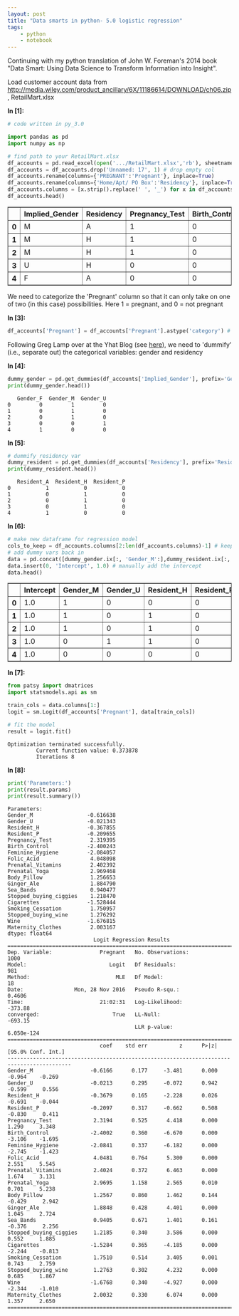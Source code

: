 ```yaml
---
layout: post
title: "Data smarts in python- 5.0 logistic regression"
tags:
    - python
    - notebook
---
```


Continuing with my python translation of John W. Foreman's 2014 book "Data Smart: Using Data Science to Transform Information into Insight".

Load customer account data from http://media.wiley.com/product_ancillary/6X/11186614/DOWNLOAD/ch06.zip, RetailMart.xlsx

**In [1]:**

```python
# code written in py_3.0

import pandas as pd
import numpy as np

# find path to your RetailMart.xlsx
df_accounts = pd.read_excel(open('.../RetailMart.xlsx','rb'), sheetname=0)
df_accounts = df_accounts.drop('Unnamed: 17', 1) # drop empty col
df_accounts.rename(columns={'PREGNANT':'Pregnant'}, inplace=True)
df_accounts.rename(columns={'Home/Apt/ PO Box':'Residency'}, inplace=True) # add simpler col name
df_accounts.columns = [x.strip().replace(' ', '_') for x in df_accounts.columns] # python does not like spaces in var names
df_accounts.head()
```


<div>
<table border="1" class="dataframe">
  <thead>
    <tr>
      <th></th>
      <th>Implied_Gender</th>
      <th>Residency</th>
      <th>Pregnancy_Test</th>
      <th>Birth_Control</th>
      <th>Feminine_Hygiene</th>
      <th>Folic_Acid</th>
      <th>Prenatal_Vitamins</th>
      <th>Prenatal_Yoga</th>
      <th>Body_Pillow</th>
      <th>Ginger_Ale</th>
      <th>Sea_Bands</th>
      <th>Stopped_buying_ciggies</th>
      <th>Cigarettes</th>
      <th>Smoking_Cessation</th>
      <th>Stopped_buying_wine</th>
      <th>Wine</th>
      <th>Maternity_Clothes</th>
      <th>Pregnant</th>
    </tr>
  </thead>
  <tbody>
    <tr>
      <th>0</th>
      <td>M</td>
      <td>A</td>
      <td>1</td>
      <td>0</td>
      <td>0</td>
      <td>0</td>
      <td>1</td>
      <td>0</td>
      <td>0</td>
      <td>0</td>
      <td>0</td>
      <td>0</td>
      <td>0</td>
      <td>0</td>
      <td>0</td>
      <td>0</td>
      <td>0</td>
      <td>1</td>
    </tr>
    <tr>
      <th>1</th>
      <td>M</td>
      <td>H</td>
      <td>1</td>
      <td>0</td>
      <td>0</td>
      <td>0</td>
      <td>1</td>
      <td>0</td>
      <td>0</td>
      <td>0</td>
      <td>0</td>
      <td>0</td>
      <td>0</td>
      <td>0</td>
      <td>0</td>
      <td>0</td>
      <td>0</td>
      <td>1</td>
    </tr>
    <tr>
      <th>2</th>
      <td>M</td>
      <td>H</td>
      <td>1</td>
      <td>0</td>
      <td>0</td>
      <td>0</td>
      <td>0</td>
      <td>0</td>
      <td>0</td>
      <td>0</td>
      <td>1</td>
      <td>0</td>
      <td>0</td>
      <td>0</td>
      <td>0</td>
      <td>0</td>
      <td>0</td>
      <td>1</td>
    </tr>
    <tr>
      <th>3</th>
      <td>U</td>
      <td>H</td>
      <td>0</td>
      <td>0</td>
      <td>0</td>
      <td>0</td>
      <td>0</td>
      <td>0</td>
      <td>0</td>
      <td>1</td>
      <td>0</td>
      <td>0</td>
      <td>0</td>
      <td>0</td>
      <td>0</td>
      <td>0</td>
      <td>0</td>
      <td>1</td>
    </tr>
    <tr>
      <th>4</th>
      <td>F</td>
      <td>A</td>
      <td>0</td>
      <td>0</td>
      <td>0</td>
      <td>0</td>
      <td>0</td>
      <td>1</td>
      <td>0</td>
      <td>0</td>
      <td>0</td>
      <td>0</td>
      <td>0</td>
      <td>0</td>
      <td>1</td>
      <td>0</td>
      <td>0</td>
      <td>1</td>
    </tr>
  </tbody>
</table>
</div>

<!--more-->

We need to categorize the 'Pregnant' column so that it can only take on one of two (in this case) possibilities. Here 1 = pregnant, and 0 = not pregnant

**In [3]:**

```python
df_accounts['Pregnant'] = df_accounts['Pregnant'].astype('category') # set col type
```

Following Greg Lamp over at the Yhat Blog (see [here](http://blog.yhat.com/posts/logistic-regression-python-rodeo.html)), we need to 'dummify' (i.e., separate out) the categorical variables: gender and residency

**In [4]:**

```python
dummy_gender = pd.get_dummies(df_accounts['Implied_Gender'], prefix='Gender')
print(dummy_gender.head())
```

       Gender_F  Gender_M  Gender_U
    0         0         1         0
    1         0         1         0
    2         0         1         0
    3         0         0         1
    4         1         0         0
    

**In [5]:**

```python
# dummify residency var
dummy_resident = pd.get_dummies(df_accounts['Residency'], prefix='Resident')
print(dummy_resident.head())
```

       Resident_A  Resident_H  Resident_P
    0           1           0           0
    1           0           1           0
    2           0           1           0
    3           0           1           0
    4           1           0           0
    

**In [6]:**

```python
# make new dataframe for regression model
cols_to_keep = df_accounts.columns[2:len(df_accounts.columns)-1] # keep all but 'Pregnant' var
# add dummy vars back in
data = pd.concat([dummy_gender.ix[:, 'Gender_M':],dummy_resident.ix[:, 'Resident_H':],df_accounts[cols_to_keep]], axis=1)
data.insert(0, 'Intercept', 1.0) # manually add the intercept
data.head()
```


<div>
<table border="1" class="dataframe">
  <thead>
    <tr>
      <th></th>
      <th>Intercept</th>
      <th>Gender_M</th>
      <th>Gender_U</th>
      <th>Resident_H</th>
      <th>Resident_P</th>
      <th>Pregnancy_Test</th>
      <th>Birth_Control</th>
      <th>Feminine_Hygiene</th>
      <th>Folic_Acid</th>
      <th>Prenatal_Vitamins</th>
      <th>Prenatal_Yoga</th>
      <th>Body_Pillow</th>
      <th>Ginger_Ale</th>
      <th>Sea_Bands</th>
      <th>Stopped_buying_ciggies</th>
      <th>Cigarettes</th>
      <th>Smoking_Cessation</th>
      <th>Stopped_buying_wine</th>
      <th>Wine</th>
      <th>Maternity_Clothes</th>
    </tr>
  </thead>
  <tbody>
    <tr>
      <th>0</th>
      <td>1.0</td>
      <td>1</td>
      <td>0</td>
      <td>0</td>
      <td>0</td>
      <td>1</td>
      <td>0</td>
      <td>0</td>
      <td>0</td>
      <td>1</td>
      <td>0</td>
      <td>0</td>
      <td>0</td>
      <td>0</td>
      <td>0</td>
      <td>0</td>
      <td>0</td>
      <td>0</td>
      <td>0</td>
      <td>0</td>
    </tr>
    <tr>
      <th>1</th>
      <td>1.0</td>
      <td>1</td>
      <td>0</td>
      <td>1</td>
      <td>0</td>
      <td>1</td>
      <td>0</td>
      <td>0</td>
      <td>0</td>
      <td>1</td>
      <td>0</td>
      <td>0</td>
      <td>0</td>
      <td>0</td>
      <td>0</td>
      <td>0</td>
      <td>0</td>
      <td>0</td>
      <td>0</td>
      <td>0</td>
    </tr>
    <tr>
      <th>2</th>
      <td>1.0</td>
      <td>1</td>
      <td>0</td>
      <td>1</td>
      <td>0</td>
      <td>1</td>
      <td>0</td>
      <td>0</td>
      <td>0</td>
      <td>0</td>
      <td>0</td>
      <td>0</td>
      <td>0</td>
      <td>1</td>
      <td>0</td>
      <td>0</td>
      <td>0</td>
      <td>0</td>
      <td>0</td>
      <td>0</td>
    </tr>
    <tr>
      <th>3</th>
      <td>1.0</td>
      <td>0</td>
      <td>1</td>
      <td>1</td>
      <td>0</td>
      <td>0</td>
      <td>0</td>
      <td>0</td>
      <td>0</td>
      <td>0</td>
      <td>0</td>
      <td>0</td>
      <td>1</td>
      <td>0</td>
      <td>0</td>
      <td>0</td>
      <td>0</td>
      <td>0</td>
      <td>0</td>
      <td>0</td>
    </tr>
    <tr>
      <th>4</th>
      <td>1.0</td>
      <td>0</td>
      <td>0</td>
      <td>0</td>
      <td>0</td>
      <td>0</td>
      <td>0</td>
      <td>0</td>
      <td>0</td>
      <td>0</td>
      <td>1</td>
      <td>0</td>
      <td>0</td>
      <td>0</td>
      <td>0</td>
      <td>0</td>
      <td>0</td>
      <td>1</td>
      <td>0</td>
      <td>0</td>
    </tr>
  </tbody>
</table>
</div>



**In [7]:**

```python
from patsy import dmatrices
import statsmodels.api as sm

train_cols = data.columns[1:]
logit = sm.Logit(df_accounts['Pregnant'], data[train_cols])

# fit the model
result = logit.fit()
```

    Optimization terminated successfully.
             Current function value: 0.373878
             Iterations 8
    

**In [8]:**

```python
print('Parameters:')
print(result.params)
print(result.summary())
```

    Parameters:
    Gender_M                 -0.616638
    Gender_U                 -0.021343
    Resident_H               -0.367855
    Resident_P               -0.209655
    Pregnancy_Test            2.319395
    Birth_Control            -2.400243
    Feminine_Hygiene         -2.084057
    Folic_Acid                4.048098
    Prenatal_Vitamins         2.402392
    Prenatal_Yoga             2.969468
    Body_Pillow               1.256653
    Ginger_Ale                1.884790
    Sea_Bands                 0.940477
    Stopped_buying_ciggies    1.218470
    Cigarettes               -1.528444
    Smoking_Cessation         1.750957
    Stopped_buying_wine       1.276292
    Wine                     -1.676815
    Maternity_Clothes         2.003167
    dtype: float64
                               Logit Regression Results                           
    ==============================================================================
    Dep. Variable:               Pregnant   No. Observations:                 1000
    Model:                          Logit   Df Residuals:                      981
    Method:                           MLE   Df Model:                           18
    Date:                Mon, 28 Nov 2016   Pseudo R-squ.:                  0.4606
    Time:                        21:02:31   Log-Likelihood:                -373.88
    converged:                       True   LL-Null:                       -693.15
                                            LLR p-value:                6.050e-124
    ==========================================================================================
                                 coef    std err          z      P>|z|      [95.0% Conf. Int.]
    ------------------------------------------------------------------------------------------
    Gender_M                  -0.6166      0.177     -3.481      0.000        -0.964    -0.269
    Gender_U                  -0.0213      0.295     -0.072      0.942        -0.599     0.556
    Resident_H                -0.3679      0.165     -2.228      0.026        -0.691    -0.044
    Resident_P                -0.2097      0.317     -0.662      0.508        -0.830     0.411
    Pregnancy_Test             2.3194      0.525      4.418      0.000         1.290     3.348
    Birth_Control             -2.4002      0.360     -6.670      0.000        -3.106    -1.695
    Feminine_Hygiene          -2.0841      0.337     -6.182      0.000        -2.745    -1.423
    Folic_Acid                 4.0481      0.764      5.300      0.000         2.551     5.545
    Prenatal_Vitamins          2.4024      0.372      6.463      0.000         1.674     3.131
    Prenatal_Yoga              2.9695      1.158      2.565      0.010         0.701     5.238
    Body_Pillow                1.2567      0.860      1.462      0.144        -0.429     2.942
    Ginger_Ale                 1.8848      0.428      4.401      0.000         1.045     2.724
    Sea_Bands                  0.9405      0.671      1.401      0.161        -0.376     2.256
    Stopped_buying_ciggies     1.2185      0.340      3.586      0.000         0.552     1.885
    Cigarettes                -1.5284      0.365     -4.185      0.000        -2.244    -0.813
    Smoking_Cessation          1.7510      0.514      3.405      0.001         0.743     2.759
    Stopped_buying_wine        1.2763      0.302      4.232      0.000         0.685     1.867
    Wine                      -1.6768      0.340     -4.927      0.000        -2.344    -1.010
    Maternity_Clothes          2.0032      0.330      6.074      0.000         1.357     2.650
    ==========================================================================================
    
